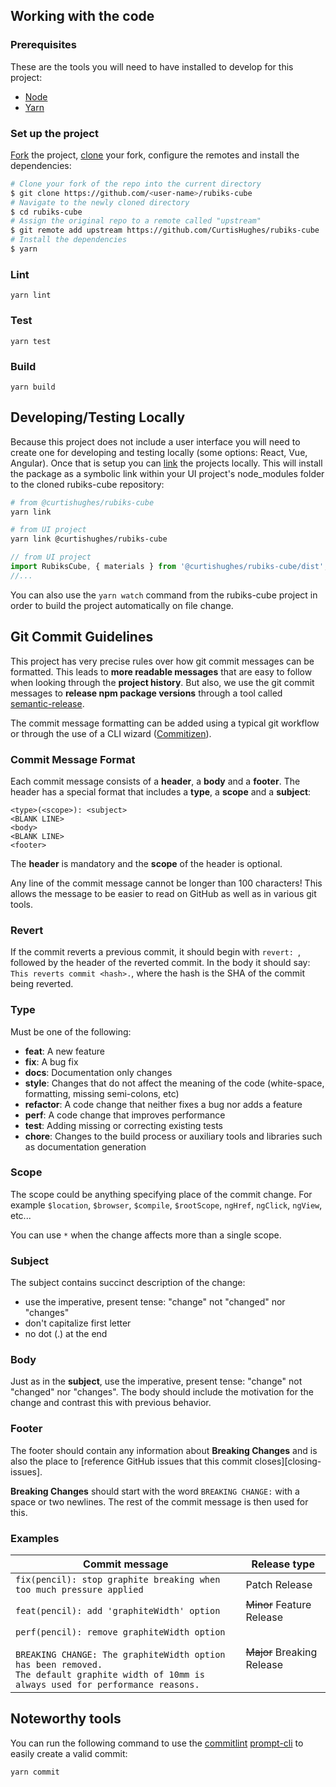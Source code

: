 ## Working with the code

### Prerequisites

These are the tools you will need to have installed to develop for this project:

- [Node](https://nodejs.org/en/)
- [Yarn](https://yarnpkg.com/lang/en/docs/install/#mac-stable)

### Set up the project
[Fork](https://guides.github.com/activities/forking/#fork) the project, [clone](https://guides.github.com/activities/forking/#clone) your fork, configure the remotes and install the dependencies:

```bash
# Clone your fork of the repo into the current directory
$ git clone https://github.com/<user-name>/rubiks-cube
# Navigate to the newly cloned directory
$ cd rubiks-cube
# Assign the original repo to a remote called "upstream"
$ git remote add upstream https://github.com/CurtisHughes/rubiks-cube
# Install the dependencies
$ yarn
```

### Lint
```
yarn lint
```

### Test
```
yarn test
```

### Build
```
yarn build
```

## Developing/Testing Locally
Because this project does not include a user interface you will need to create one for developing and testing locally (some options: React, Vue, Angular). Once that is setup you can [link](https://classic.yarnpkg.com/en/docs/cli/link/) the projects locally. This will install the package as a symbolic link within your UI project's node_modules folder to the cloned rubiks-cube repository:

```bash
# from @curtishughes/rubiks-cube
yarn link
```

```bash
# from UI project
yarn link @curtishughes/rubiks-cube
```

```ts
// from UI project
import RubiksCube, { materials } from '@curtishughes/rubiks-cube/dist';
//...
```

You can also use the `yarn watch` command from the rubiks-cube project in order to build the project automatically on file change.

## Git Commit Guidelines

This project has very precise rules over how git commit messages can be formatted.  This leads to **more
readable messages** that are easy to follow when looking through the **project history**.  But also,
we use the git commit messages to **release npm package versions** through a tool called [semantic-release](https://github.com/semantic-release/semantic-release).

The commit message formatting can be added using a typical git workflow or through the use of a CLI
wizard ([Commitizen](https://github.com/commitizen/cz-cli)). 

### Commit Message Format
Each commit message consists of a **header**, a **body** and a **footer**.  The header has a special
format that includes a **type**, a **scope** and a **subject**:

```
<type>(<scope>): <subject>
<BLANK LINE>
<body>
<BLANK LINE>
<footer>
```

The **header** is mandatory and the **scope** of the header is optional.

Any line of the commit message cannot be longer than 100 characters! This allows the message to be easier
to read on GitHub as well as in various git tools.

### Revert
If the commit reverts a previous commit, it should begin with `revert: `, followed by the header
of the reverted commit.
In the body it should say: `This reverts commit <hash>.`, where the hash is the SHA of the commit
being reverted.

### Type
Must be one of the following:

* **feat**: A new feature
* **fix**: A bug fix
* **docs**: Documentation only changes
* **style**: Changes that do not affect the meaning of the code (white-space, formatting, missing
  semi-colons, etc)
* **refactor**: A code change that neither fixes a bug nor adds a feature
* **perf**: A code change that improves performance
* **test**: Adding missing or correcting existing tests
* **chore**: Changes to the build process or auxiliary tools and libraries such as documentation
  generation

### Scope
The scope could be anything specifying place of the commit change. For example `$location`,
`$browser`, `$compile`, `$rootScope`, `ngHref`, `ngClick`, `ngView`, etc...

You can use `*` when the change affects more than a single scope.

### Subject
The subject contains succinct description of the change:

* use the imperative, present tense: "change" not "changed" nor "changes"
* don't capitalize first letter
* no dot (.) at the end

### Body
Just as in the **subject**, use the imperative, present tense: "change" not "changed" nor "changes".
The body should include the motivation for the change and contrast this with previous behavior.

### Footer
The footer should contain any information about **Breaking Changes** and is also the place to
[reference GitHub issues that this commit closes][closing-issues].

**Breaking Changes** should start with the word `BREAKING CHANGE:` with a space or two newlines.
The rest of the commit message is then used for this.

### Examples
| Commit message                                                                                                                                                                                   | Release type               |
|--------------------------------------------------------------------------------------------------------------------------------------------------------------------------------------------------|----------------------------|
| `fix(pencil): stop graphite breaking when too much pressure applied`                                                                                                                             | Patch Release              |
| `feat(pencil): add 'graphiteWidth' option`                                                                                                                                                       | ~~Minor~~ Feature Release  |
| `perf(pencil): remove graphiteWidth option`<br><br>`BREAKING CHANGE: The graphiteWidth option has been removed.`<br>`The default graphite width of 10mm is always used for performance reasons.` | ~~Major~~ Breaking Release |

## Noteworthy tools
You can run the following command to use the [commitlint](https://github.com/conventional-changelog/commitlint) [prompt-cli](https://commitlint.js.org/#/guides-use-prompt) to easily create a valid commit:
```
yarn commit
```
